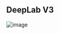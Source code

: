 ## DeepLab V3

![image](https://github.com/user-attachments/assets/291d4df2-9075-44fb-bb3d-5913eee960fd)
